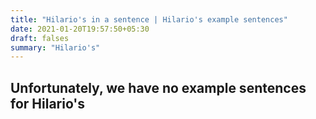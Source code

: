 ```yaml
---
title: "Hilario's in a sentence | Hilario's example sentences"
date: 2021-01-20T19:57:50+05:30
draft: falses
summary: "Hilario's"
---
```

## Unfortunately, we have no example sentences for Hilario's                 
